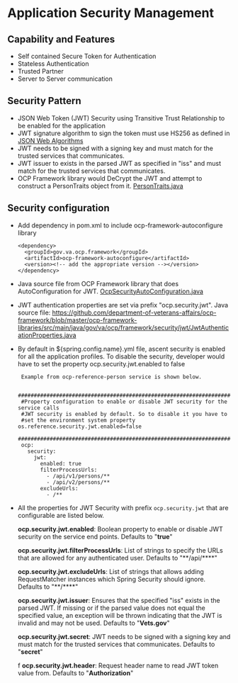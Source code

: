 # Application Security Management

## Capability and Features
- Self contained Secure Token for Authentication
- Stateless Authentication
- Trusted Partner
- Server to Server communication

## Security Pattern
- JSON Web Token (JWT) Security using Transitive Trust Relationship to be enabled for the application
- JWT signature algorithm to sign the token must use HS256 as defined in [JSON Web Algorithms](https://tools.ietf.org/html/draft-ietf-jose-json-web-algorithms-31#section-3.1)
- JWT needs to be signed with a signing key and must match for the trusted services that communicates.
- JWT issuer to exists in the parsed JWT as specified in "iss" and must match for the trusted services that communicates.
- OCP Framework library would DeCrypt the JWT and attempt to construct a PersonTraits object from it. [PersonTraits.java](https://github.com/department-of-veterans-affairs/ocp-framework/blob/master/ocp-framework-libraries/src/main/java/gov/va/ocp/framework/security/PersonTraits.java)

## Security configuration
- Add dependency in pom.xml to include ocp-framework-autoconfigure library

      <dependency>
        <groupId>gov.va.ocp.framework</groupId>
        <artifactId>ocp-framework-autoconfigure</artifactId>
        <version><!-- add the appropriate version --></version>
      </dependency>
     
 - Java source file from OCP Framework library that does AutoConfiguration for JWT. [OcpSecurityAutoConfiguration.java](https://github.com/department-of-veterans-affairs/ocp-framework/blob/master/ocp-framework-autoconfigure/src/main/java/gov/va/ocp/framework/security/autoconfigure/OcpSecurityAutoConfiguration.java)
 
 - JWT authentication properties are set via prefix "ocp.security.jwt". Java source file: https://github.com/department-of-veterans-affairs/ocp-framework/blob/master/ocp-framework-libraries/src/main/java/gov/va/ocp/framework/security/jwt/JwtAuthenticationProperties.java
 
 - By default in ${spring.config.name}.yml file, ascent security is enabled for all the application profiles. To disable the security, developer would have to set the property ocp.security.jwt.enabled to false
 	
		Example from ocp-reference-person service is shown below.
		
		###############################################################################
		#Property configuration to enable or disable JWT security for the service calls 
		#JWT security is enabled by default. So to disable it you have to
		#set the environment system property os.reference.security.jwt.enabled=false
		###############################################################################
		ocp:
		  security:
		    jwt:
		      enabled: true
		      filterProcessUrls: 
		        - /api/v1/persons/**
		        - /api/v2/persons/**
		      excludeUrls:
		        - /**
-  All the properties for JWT Security with prefix `ocp.security.jwt` that are configurable are listed below.

     **ocp.security.jwt.enabled**: Boolean property to enable or disable JWT security on the service end points. Defaults to "**true**"

     **ocp.security.jwt.filterProcessUrls**: List of strings to specify the URLs that are allowed for any authenticated user. Defaults to "**/api/****"

     **ocp.security.jwt.excludeUrls**: List of strings that allows adding RequestMatcher instances which Spring Security should ignore. Defaults to "**/****"

     **ocp.security.jwt.issuer**: Ensures that the specified "iss" exists in the parsed JWT. If missing or if the parsed value does not equal the specified value, an exception will be thrown indicating that the JWT is 								 invalid and may not be used. Defaults to "**Vets.gov**"

     **ocp.security.jwt.secret**: JWT needs to be signed with a signing key and must match for the trusted services that communicates. Defaults to "**secret**"

    f **ocp.security.jwt.header**: Request header name to read JWT token value from. Defaults to "**Authorization**"
	

